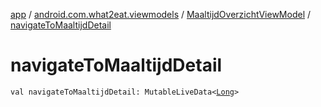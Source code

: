 [app](../../index.md) / [android.com.what2eat.viewmodels](../index.md) / [MaaltijdOverzichtViewModel](index.md) / [navigateToMaaltijdDetail](./navigate-to-maaltijd-detail.md)

# navigateToMaaltijdDetail

`val navigateToMaaltijdDetail: MutableLiveData<`[`Long`](https://kotlinlang.org/api/latest/jvm/stdlib/kotlin/-long/index.html)`>`